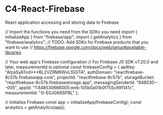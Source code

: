 # C4-React-Firebase
React application accessing and storing data to Firebase


// Import the functions you need from the SDKs you need
import { initializeApp } from "firebase/app";
import { getAnalytics } from "firebase/analytics";
// TODO: Add SDKs for Firebase products that you want to use
// https://firebase.google.com/docs/web/setup#available-libraries

// Your web app's Firebase configuration
// For Firebase JS SDK v7.20.0 and later, measurementId is optional
const firebaseConfig = {
  apiKey: "AIzaSyATod***BL2VZRM6WvL1GGTA",
  authDomain: "reactfirebase-8c57b.firebaseapp.com",
  projectId: "reactfirebase-8c57b",
  storageBucket: "reactfirebase-8c57b.firebasestorage.app",
  messagingSenderId: "848530---005",
  appId: "1:848530666005:web:105b0a01b0f755c991141c",
  measurementId: "G-E0JGK6SP8L"
};

// Initialize Firebase
const app = initializeApp(firebaseConfig);
const analytics = getAnalytics(app);
